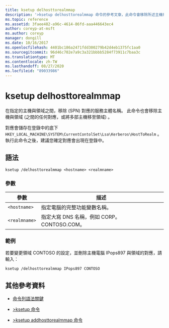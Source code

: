 ```yaml
---
title: ksetup delhosttorealmmap
description: '>ksetup delhosttorealmmap 命令的參考文章，此命令會移除所述主機和領域之間的服務主體名稱 (SPN) 對應。'
ms.topic: reference
ms.assetid: 3faee482-a96c-4614-86fd-aaa446643ec4
author: coreyp-at-msft
ms.author: coreyp
manager: dongill
ms.date: 10/16/2017
ms.openlocfilehash: 4401bc186a2471fdd300279b42d4eb1375fc1aa0
ms.sourcegitcommit: 96d46c702e7a9c3a321bbbb5284f73911c7baa3c
ms.translationtype: MT
ms.contentlocale: zh-TW
ms.lasthandoff: 08/27/2020
ms.locfileid: "89033986"
---
```

# <a name="ksetup-delhosttorealmmap"></a>ksetup delhosttorealmmap

在指定的主機與領域之間，移除 (SPN) 對應的服務主體名稱。 此命令也會移除主機與領域 (之間的任何對應，或將多部主機移至領域) 。

對應會儲存在登錄中的底下 `HKEY_LOCAL_MACHINE\SYSTEM\CurrentContolSet\Lsa\Kerberos\HostToRealm` 。 執行此命令之後，建議您確定對應會出現在登錄中。

## <a name="syntax"></a>語法

```
ksetup /delhosttorealmmap <hostname> <realmname>
```

### <a name="parameters"></a>參數

| 參數 | 描述 |
| --------- | ----------- |
| `<hostname>` | 指定電腦的完整功能變數名稱。 |
| `<realmname>` | 指定大寫 DNS 名稱，例如 CORP。CONTOSO.COM。 |

### <a name="examples"></a>範例

若要變更領域 CONTOSO 的設定，並刪除主機電腦 IPops897 與領域的對應，請輸入：

```
ksetup /delhosttorealmmap IPops897 CONTOSO
```

## <a name="additional-references"></a>其他參考資料

- [命令列語法關鍵](command-line-syntax-key.md)

- [>ksetup 命令](ksetup.md)

- [>ksetup addhosttorealmmap 命令](ksetup-addhosttorealmmap.md)
